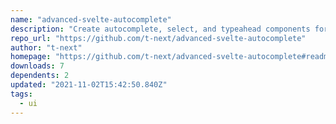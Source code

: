 ```yaml
---
name: "advanced-svelte-autocomplete"
description: "Create autocomplete, select, and typeahead components for Svelte."
repo_url: "https://github.com/t-next/advanced-svelte-autocomplete"
author: "t-next"
homepage: "https://github.com/t-next/advanced-svelte-autocomplete#readme"
downloads: 7
dependents: 2
updated: "2021-11-02T15:42:50.840Z"
tags: 
  - ui
---
```

